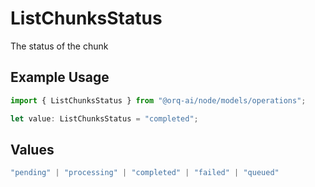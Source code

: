 # ListChunksStatus

The status of the chunk

## Example Usage

```typescript
import { ListChunksStatus } from "@orq-ai/node/models/operations";

let value: ListChunksStatus = "completed";
```

## Values

```typescript
"pending" | "processing" | "completed" | "failed" | "queued"
```